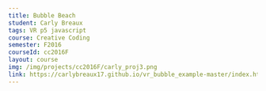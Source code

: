 ```yaml
---
title: Bubble Beach
student: Carly Breaux
tags: VR p5 javascript
course: Creative Coding
semester: F2016
courseId: cc2016F
layout: course
img: /img/projects/cc2016F/carly_proj3.png
link: https://carlybreaux17.github.io/vr_bubble_example-master/index.html
---
```

